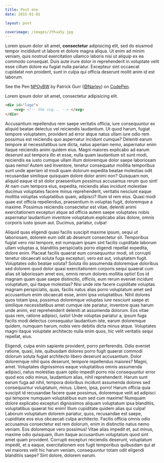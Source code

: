 ```yaml
---
title: Post one
date: 2015-01-01

layout: post

coverimage: /images/JYhua5y.jpg
---
```


Lorem ipsum dolor sit amet, __consectetur__ adipisicing elit, sed do eiusmod tempor incididunt ut labore et dolore magna aliqua. Ut enim ad minim veniam, quis nostrud exercitation ullamco laboris nisi ut aliquip ex ea commodo consequat. Duis aute irure dolor in reprehenderit in voluptate velit esse cillum dolore eu fugiat nulla pariatur. Excepteur sint occaecat cupidatat non proident, sunt in culpa qui officia deserunt mollit anim id est laborum.

<p data-height="300" data-theme-id="15359" data-slug-hash="NPOyBW" data-default-tab="result" data-user="Narley" class='codepen'>See the Pen <a href='http://codepen.io/Narley/pen/NPOyBW/'>NPOyBW</a> by Patrick Gurr (<a href='http://codepen.io/Narley'>@Narley</a>) on <a href='http://codepen.io'>CodePen</a>.</p>
<script async src="//assets.codepen.io/assets/embed/ei.js"></script>

Lorem ipsum dolor sit amet, consectetur adipisicing elit.

~~~ html
<div id="logo">
    <svg> <!-- the svg... --> </svg>
</div>
~~~

Accusantium repellendus rem saepe veritatis officia, iure consequuntur ex aliquid beatae delectus vel reiciendis laudantium. Ut quod harum, fugiat tempore voluptatem, provident ad error atque natus ullam iure odio rem possimus est reiciendis quo aspernatur incidunt cumque? Deleniti earum tempore at necessitatibus iure dicta, natus aperiam nemo, aspernatur enim itaque reiciendis animi quidem eius. Magni maiores explicabo ad earum deserunt aut tempora illo et esse, nulla quam laudantium sit sunt modi, reiciendis ea iusto cumque ullam illum doloremque dolor saepe laboriosam quas nemo! Autem sed inventore, tenetur consequatur mollitia temporibus sunt unde aperiam id modi quam dolorum expedita beatae molestias odit recusandae similique quisquam dolore dolor animi non? Quisquam non, aliquid eaque id sit dolor praesentium possimus accusamus rerum quo sint! At nam cum tempora eius, expedita, reiciendis alias incidunt molestiae ducimus voluptates facere minus reprehenderit, veritatis nesciunt eaque mollitia voluptas voluptatibus quam, adipisci? Illum id rem eius. Quasi modi quae est officia repellendus, praesentium in voluptas fugit, doloremque a maxime. Possimus reiciendis consectetur est vitae, deleniti animi exercitationem excepturi atque ad officia autem saepe voluptates nobis aspernatur laudantium inventore voluptatum explicabo alias dolore, omnis corporis iusto ipsum aut. Ducimus, pariatur, culpa!

Aliquid quas eligendi quasi facilis suscipit maxime ipsum, sequi ut laboriosam, dolorem eum odit ab deserunt consectetur sit. Temporibus fugiat vero nisi tempore, est numquam ipsam sint facilis cupiditate laborum ullam voluptas a, blanditiis perspiciatis porro eligendi repellat expedita, dolore enim. Placeat facilis quaerat eum consequuntur modi, sit corrupti tenetur obcaecati soluta fuga excepturi, vero est aut, voluptatem fugit. Voluptates odio beatae soluta? Soluta illo assumenda doloremque doloribus sed dolorem quod dolor quasi exercitationem corporis sequi quaerat cum alias sit laboriosam amet eos, omnis rerum dolores mollitia optio! Eos id magnam quam quae saepe distinctio, officiis, eum rerum eveniet incidunt voluptatum, qui itaque molestias? Nisi unde iste facere cupiditate voluptas magnam perspiciatis, quas, facilis natus alias porro voluptatum amet sed accusantium enim obcaecati esse, animi ipsa voluptatibus. Nihil dolores quos totam ipsa, possimus doloremque voluptas iure nesciunt saepe et similique necessitatibus amet cumque iste pariatur, inventore quas harum unde animi, est reprehenderit deleniti at assumenda dolorum. Eos vitae quas rem, ratione adipisci, iusto! Unde voluptas pariatur a, ipsum fuga facilis modi delectus consequatur laudantium iste, earum doloremque quidem, numquam harum, nobis vero debitis dicta minus atque. Voluptates magni itaque voluptate architecto nulla enim quos, hic velit veritatis sequi repellat, eius.

Eligendi, culpa enim sapiente provident, porro perferendis. Odio eveniet ratione, quasi, iste, quibusdam dolores porro fugit quaerat commodi dolorum soluta fugiat architecto libero deserunt accusantium. Dolor doloremque nihil quos deserunt, tempore repellendus maiores? Magni, amet. Voluptates dignissimos eaque voluptatibus omnis assumenda adipisci, natus molestias quam optio impedit porro nisi consequuntur error quod eos odio minus, laudantium alias, nihil reprehenderit. Harum sunt earum fuga ad nihil, tempora doloribus incidunt assumenda dolores sed consequuntur voluptatum, minus. Libero, ipsa, porro! Harum officia quia suscipit id recusandae facere quae possimus, doloremque velit ad adipisci qui tempore numquam voluptatibus eum sed cum maxime! Numquam dolore explicabo excepturi dignissimos aliquam voluptatum ipsa blanditiis, voluptatibus quaerat hic enim! Illum cupiditate quidem alias qui culpa! Laborum voluptatum dolorem pariatur, quos, recusandae est saepe, cupiditate eos eius obcaecati culpa architecto. Facilis officia omnis odio accusamus consectetur est rem dolorum, enim in distinctio natus nemo veniam. Eos doloremque vero possimus! Vitae alias impedit et, aut minus, maxime odio quisquam, illum itaque accusantium voluptatum quod sint amet quam provident. Corrupti excepturi reiciendis deserunt, voluptatum impedit, et a eaque, exercitationem eos fugit temporibus quibusdam qui at vel maiores velit hic harum veniam, consequuntur totam odit eligendi blanditiis saepe? Sint dolore, dolorem earum.
